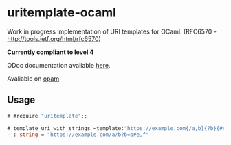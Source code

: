 uritemplate-ocaml
===============

Work in progress implementation of URI templates for OCaml. (RFC6570 - http://tools.ietf.org/html/rfc6570)

**Currently compliant to level 4**

ODoc documentation avaliable [here](https://corinchappy.github.io/uritemplate-ocaml/).

Avaliable on [opam](https://opam.ocaml.org/packages/uritemplate/)

## Usage

```ocaml
# #require "uritemplate";;

# template_uri_with_strings ~template:"https://example.com{/a,b}{?b}{#e,f}" ~variables:[("a", "a"); ("b", "b"); ("e", "e"); ("f", "f")];;
- : string = "https://example.com/a/b?b=b#e,f"
```
